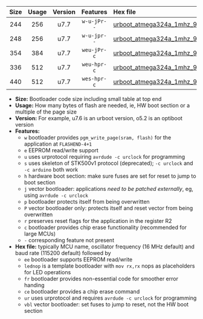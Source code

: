 |Size|Usage|Version|Features|Hex file|
|:-:|:-:|:-:|:-:|:--|
|244|256|u7.7|`w-u-jPr--`|[urboot_atmega324a_1mhz_9600bps_lednop_ur_vbl.hex](https://raw.githubusercontent.com/stefanrueger/urboot.hex/main/mcus/atmega324a/fcpu_1mhz/9600_bps/urboot_atmega324a_1mhz_9600bps_lednop_ur_vbl.hex)|
|248|256|u7.7|`w-u-jpr--`|[urboot_atmega324a_1mhz_9600bps_lednop_fr_ur_vbl.hex](https://raw.githubusercontent.com/stefanrueger/urboot.hex/main/mcus/atmega324a/fcpu_1mhz/9600_bps/urboot_atmega324a_1mhz_9600bps_lednop_fr_ur_vbl.hex)|
|354|384|u7.7|`weu-jPr-c`|[urboot_atmega324a_1mhz_9600bps_ee_lednop_fr_ce_ur_vbl.hex](https://raw.githubusercontent.com/stefanrueger/urboot.hex/main/mcus/atmega324a/fcpu_1mhz/9600_bps/urboot_atmega324a_1mhz_9600bps_ee_lednop_fr_ce_ur_vbl.hex)|
|336|512|u7.7|`weu-hpr-c`|[urboot_atmega324a_1mhz_9600bps_ee_lednop_fr_ce_ur.hex](https://raw.githubusercontent.com/stefanrueger/urboot.hex/main/mcus/atmega324a/fcpu_1mhz/9600_bps/urboot_atmega324a_1mhz_9600bps_ee_lednop_fr_ce_ur.hex)|
|440|512|u7.7|`wes-hpr-c`|[urboot_atmega324a_1mhz_9600bps_ee_lednop_fr_ce.hex](https://raw.githubusercontent.com/stefanrueger/urboot.hex/main/mcus/atmega324a/fcpu_1mhz/9600_bps/urboot_atmega324a_1mhz_9600bps_ee_lednop_fr_ce.hex)|

- **Size:** Bootloader code size including small table at top end
- **Usage:** How many bytes of flash are needed, ie, HW boot section or a multiple of the page size
- **Version:** For example, u7.6 is an urboot version, o5.2 is an optiboot version
- **Features:**
  + `w` bootloader provides `pgm_write_page(sram, flash)` for the application at `FLASHEND-4+1`
  + `e` EEPROM read/write support
  + `u` uses urprotocol requiring `avrdude -c urclock` for programming
  + `s` uses skeleton of STK500v1 protocol (deprecated); `-c urclock` and `-c arduino` both work
  + `h` hardware boot section: make sure fuses are set for reset to jump to boot section
  + `j` vector bootloader: applications *need to be patched externally*, eg, using `avrdude -c urclock`
  + `p` bootloader protects itself from being overwritten
  + `P` vector bootloader only: protects itself and reset vector from being overwritten
  + `r` preserves reset flags for the application in the register R2
  + `c` bootloader provides chip erase functionality (recommended for large MCUs)
  + `-` corresponding feature not present
- **Hex file:** typically MCU name, oscillator frequency (16 MHz default) and baud rate (115200 default) followed by
  + `ee` bootloader supports EEPROM read/write
  + `lednop` is a template bootloader with `mov rx,rx` nops as placeholders for LED operations
  + `fr` bootloader provides non-essential code for smoother error handing
  + `ce` bootloader provides a chip erase command
  + `ur` uses urprotocol and requires `avrdude -c urclock` for programming
  + `vbl` vector bootloader: set fuses to jump to reset, not the HW boot section
